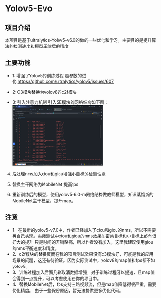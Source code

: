 # Yolov5-Evo

## 项目介绍
本项目是基于ultralytics-Yolov5-v6.0的做的一些优化和学习。主要目的是提升算法的检测速度和模型压缩后的精度

## 主要功能
- 1: 增强了Yolov5的训练过程
超参数的进化:https://github.com/ultralytics/yolov5/issues/607

- 2: C3模块替换为yolov8的c2f模块

- 3: 引入注意力机制
    引入SE模块的网络结构如下图：
    <img src="kend_work/img/img.png" alt="引入SE模块的网络结构" width="300" height="200">


4. 后处理nms加入ciou和giou增强小目标的检测性能


5. 替换主干网络为MobileNet 提高fps

6. 重新训练后的模型，使用yolov5-6.0-m网络结构做教师模型，知识蒸馏新的MobileNet主干模型，提升map。

## 注意
- 1、在最新的yolov5-v7.0中，作者已经加入了ciou和giou的nms，所以不需要再自己实现。实际测试中ciou和giou的nms效果在密集目标和小目标上都有很好大的提升
只是时间的开销略高，所以作者没有加入，这里我建议使用giou的nms平衡速度和精度。
- 2、c2f模块的替换反而在我的项目测试效果没有c3模块好，可能是我的应用场景的问题，这还有待验证。因为实际测试中，yolov8的map值和fps都不如yolov5。
- 3、训练过程加入后面几轮取消数据增强，对于训练过程可以提速，且map值会得到一点提升，可以考虑使用在你的项目中。
- 4、替换MobileNet后，fps支持三路视频流，但是map值降低得很严重，需要优化精度。
由于一些保密原因，暂无法提供更多优化代码。

